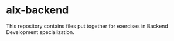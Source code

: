 # alx-backend
This repository contains files put together for exercises in Backend Development specialization.
